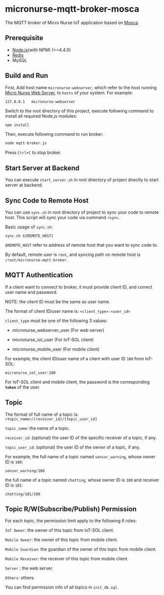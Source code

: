 # micronurse-mqtt-broker-mosca
The MQTT broker of Micro Nurse IoT application based on [Mosca](https://github.com/mcollina/mosca).

## Prerequisite

+ [Node.js](https://nodejs.org/)(with NPM) (>=4.4.0)
+ [Redis](http://redis.io/)
+ MySQL

## Build and Run
First, Add host name `micronurse-webserver`, which refer to the host running [Micro Nurse Web Server](https://github.com/micronurse-iot/micronurse-webserver-django), to `hosts` of your system. For example:

```
127.0.0.1	micronurse-webserver
```

Switch to the root directory of this project, execute following command to install all required Node.js modules:

```bash
npm install
```

Then, execute following command to run broker:
```bash
node mqtt-broker.js
```

Press `Ctrl+C` to stop broker. 

## Start Server at Backend

You can execute `start_server.sh`  in root directory of project directly to start server at backend.

## Sync Code to Remote Host

You can use `sync.sh` in root directory of project to sync your code to remote host. This script will sync your code via command  `rsync`.

Basic usage of `sync.sh`:

```shell
sync.sh ${REMOTE_HOST}
```

`$REMOTE_HOST` refer to address of remote host that you want to sync code to.

By default, remote user is `root`, and syncing path on remote host is `/root/micronurse-mqtt-broker`.

## MQTT Authentication

If a client want to connect to broker, it must provide client ID, and correct user name and password.

NOTE: the client ID must be the same as user name.

The format of client ID/user name is: `<client_type>:<user_id>`

`client_type` must be one of the following 3 values:

+ micronurse_webserver_user (For web server)

+ micronurse_iot_user (For IoT-SOL client)

+ micronurse_mobile_user (For mobile client)

For example, the client ID/user name of  a client with user ID `100` from IoT-SOL:

```
micronurse_iot_user:100
```

For IoT-SOL client and mobile client, the password is the corresponding **`token`** of the user.

## Topic

The format of full name of a topic is: `<topic_name>/[receiver_id]/[topic_user_id]`

`topic_name`: the name of a topic.

`receiver_id`: (optional) the user ID of the specific receiver of a topic, if any.

`topic_user_id`: (optional) the user ID of the owner of a topic, if any.

For example, the full name of a topic named `sensor_warning`, whose owner ID is `100`:

```
sensor_warning/100
```

the full name of a topic named 	`chatting`, whose owner ID is `100` and receiver ID is `101`:

```
chatting/101/100
```

## Topic R/W(Subscribe/Publish) Permission

For each topic, the permission limit apply to the following 6 roles:

`IoT Owner`: the owner of this topic from IoT-SOL client.

`Mobile Owner`: the owner of this topic from mobile client.

`Mobile Guardian`: the guardian of the owner of this topic from mobile client.

`Mobile Receiver`: the receiver of this topic from mobile client.

`Server` : the web server.

`Others`:  others.

You can find permission info of all topics in `init_db.sql`. 